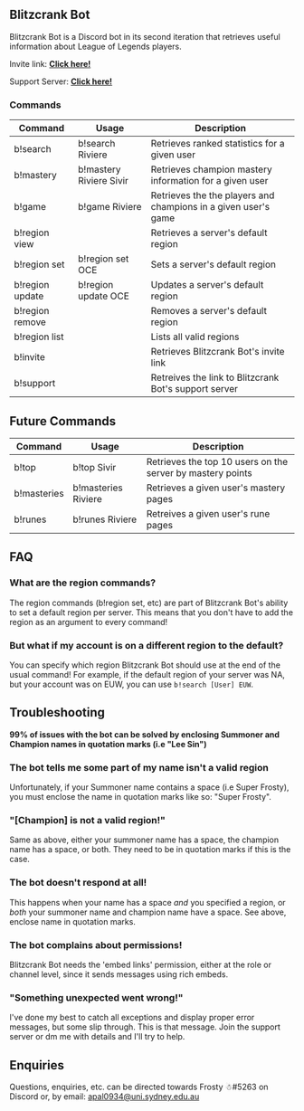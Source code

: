 ## Blitzcrank Bot

Blitzcrank Bot is a Discord bot in its second iteration that retrieves useful information about League of Legends players.

Invite link: **[Click here!](https://discordapp.com/oauth2/authorize?client_id=282765243862614016&scope=bot&permissions=19456)**

Support Server: **[Click here!](https://discordapp.com/invite/J78uAgZ)**
### Commands

Command | Usage | Description
--------|-------|------------
b!search|b!search Riviere| Retrieves ranked statistics for a given user
b!mastery|b!mastery Riviere Sivir| Retrieves champion mastery information for a given user
b!game|b!game Riviere| Retrieves the the players and champions in a given user's game
b!region view||Retrieves a server's default region
b!region set|b!region set OCE|Sets a server's default region
b!region update|b!region update OCE|Updates a server's default region
b!region remove||Removes a server's default region
b!region list||Lists all valid regions
b!invite||Retrieves Blitzcrank Bot's invite link
b!support||Retreives the link to Blitzcrank Bot's support server

## Future Commands

Command | Usage | Description
--------|-------|------------
b!top|b!top Sivir|Retrieves the top 10 users on the server by mastery points
b!masteries|b!masteries Riviere| Retrieves a given user's mastery pages
b!runes|b!runes Riviere| Retreives a given user's rune pages

## FAQ

### What are the region commands?
The region commands (b!region set, etc) are part of Blitzcrank Bot's ability to set a default region per server. This means that you don't have to add the region as an argument to every command!

### But what if my account is on a different region to the default?
You can specify which region Blitzcrank Bot should use at the end of the usual command! For example, if the default region of your server was NA, but your account was on EUW, you can use `b!search [User] EUW`.

## Troubleshooting
**99% of issues with the bot can be solved by enclosing Summoner and Champion names in quotation marks (i.e "Lee Sin")**
### The bot tells me some part of my name isn't a valid region
Unfortunately, if your Summoner name contains a space (i.e Super Frosty), you must enclose the name in quotation marks like so: "Super Frosty".

### "[Champion] is not a valid region!"
Same as above, either your summoner name has a space, the champion name has a space, or both. They need to be in quotation marks if this is the case.

### The bot doesn't respond at all!
This happens when your name has a space _and_ you specified a region, or _both_ your summoner name and champion name have a space. See above, enclose name in quotation marks.

### The bot complains about permissions!
Blitzcrank Bot needs the 'embed links' permission, either at the role or channel level, since it sends messages using rich embeds.

### "Something unexpected went wrong!"
I've done my best to catch all exceptions and display proper error messages, but some slip through. This is that message. Join the support server or dm me with details and I'll try to help.

## Enquiries
Questions, enquiries, etc. can be directed towards Frosty ☃#5263 on Discord or, by email: apal0934@uni.sydney.edu.au
